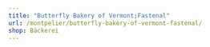 ```yaml
---
title: "Butterfly Bakery of Vermont;Fastenal"
url: /montpelier/butterfly-bakery-of-vermont-fastenal/
shop: Bäckerei
---
```

